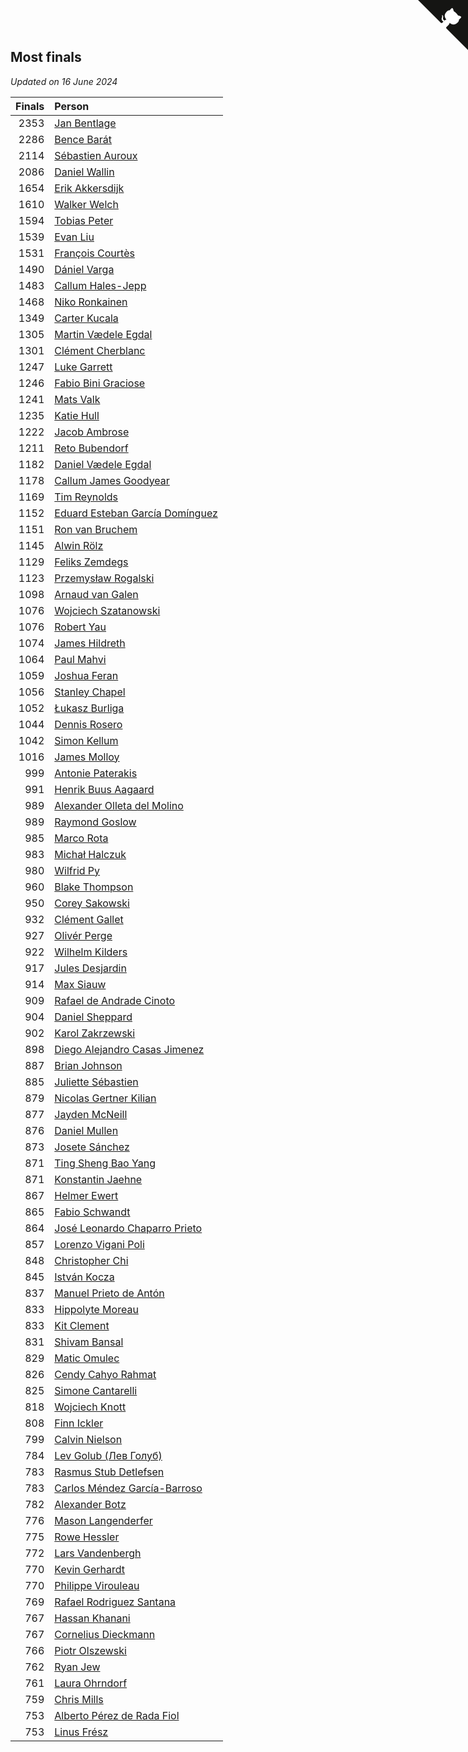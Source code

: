 ## Most finals

*Updated on 16 June 2024*

| Finals | Person |
| ---: | :--- |
| 2353 | [Jan Bentlage](https://www.worldcubeassociation.org/persons/2010BENT01) |
| 2286 | [Bence Barát](https://www.worldcubeassociation.org/persons/2008BARA01) |
| 2114 | [Sébastien Auroux](https://www.worldcubeassociation.org/persons/2008AURO01) |
| 2086 | [Daniel Wallin](https://www.worldcubeassociation.org/persons/2013WALL03) |
| 1654 | [Erik Akkersdijk](https://www.worldcubeassociation.org/persons/2005AKKE01) |
| 1610 | [Walker Welch](https://www.worldcubeassociation.org/persons/2011WELC01) |
| 1594 | [Tobias Peter](https://www.worldcubeassociation.org/persons/2014PETE03) |
| 1539 | [Evan Liu](https://www.worldcubeassociation.org/persons/2009LIUE01) |
| 1531 | [François Courtès](https://www.worldcubeassociation.org/persons/2008COUR01) |
| 1490 | [Dániel Varga](https://www.worldcubeassociation.org/persons/2008VARG01) |
| 1483 | [Callum Hales-Jepp](https://www.worldcubeassociation.org/persons/2012HALE01) |
| 1468 | [Niko Ronkainen](https://www.worldcubeassociation.org/persons/2010RONK01) |
| 1349 | [Carter Kucala](https://www.worldcubeassociation.org/persons/2015KUCA01) |
| 1305 | [Martin Vædele Egdal](https://www.worldcubeassociation.org/persons/2013EGDA02) |
| 1301 | [Clément Cherblanc](https://www.worldcubeassociation.org/persons/2014CHER05) |
| 1247 | [Luke Garrett](https://www.worldcubeassociation.org/persons/2017GARR05) |
| 1246 | [Fabio Bini Graciose](https://www.worldcubeassociation.org/persons/2010GRAC02) |
| 1241 | [Mats Valk](https://www.worldcubeassociation.org/persons/2007VALK01) |
| 1235 | [Katie Hull](https://www.worldcubeassociation.org/persons/2010HULL01) |
| 1222 | [Jacob Ambrose](https://www.worldcubeassociation.org/persons/2010AMBR01) |
| 1211 | [Reto Bubendorf](https://www.worldcubeassociation.org/persons/2012BUBE01) |
| 1182 | [Daniel Vædele Egdal](https://www.worldcubeassociation.org/persons/2013EGDA01) |
| 1178 | [Callum James Goodyear](https://www.worldcubeassociation.org/persons/2012GOOD02) |
| 1169 | [Tim Reynolds](https://www.worldcubeassociation.org/persons/2005REYN01) |
| 1152 | [Eduard Esteban García Domínguez](https://www.worldcubeassociation.org/persons/2011EDUA01) |
| 1151 | [Ron van Bruchem](https://www.worldcubeassociation.org/persons/2003BRUC01) |
| 1145 | [Alwin Rölz](https://www.worldcubeassociation.org/persons/2016ROLZ01) |
| 1129 | [Feliks Zemdegs](https://www.worldcubeassociation.org/persons/2009ZEMD01) |
| 1123 | [Przemysław Rogalski](https://www.worldcubeassociation.org/persons/2013ROGA02) |
| 1098 | [Arnaud van Galen](https://www.worldcubeassociation.org/persons/2006GALE01) |
| 1076 | [Wojciech Szatanowski](https://www.worldcubeassociation.org/persons/2011SZAT01) |
| 1076 | [Robert Yau](https://www.worldcubeassociation.org/persons/2009YAUR01) |
| 1074 | [James Hildreth](https://www.worldcubeassociation.org/persons/2009HILD01) |
| 1064 | [Paul Mahvi](https://www.worldcubeassociation.org/persons/2012MAHV01) |
| 1059 | [Joshua Feran](https://www.worldcubeassociation.org/persons/2011FERA01) |
| 1056 | [Stanley Chapel](https://www.worldcubeassociation.org/persons/2016CHAP04) |
| 1052 | [Łukasz Burliga](https://www.worldcubeassociation.org/persons/2013BURL01) |
| 1044 | [Dennis Rosero](https://www.worldcubeassociation.org/persons/2010ROSE03) |
| 1042 | [Simon Kellum](https://www.worldcubeassociation.org/persons/2016KELL12) |
| 1016 | [James Molloy](https://www.worldcubeassociation.org/persons/2011MOLL01) |
| 999 | [Antonie Paterakis](https://www.worldcubeassociation.org/persons/2012PATE01) |
| 991 | [Henrik Buus Aagaard](https://www.worldcubeassociation.org/persons/2006BUUS01) |
| 989 | [Alexander Olleta del Molino](https://www.worldcubeassociation.org/persons/2008OLLE01) |
| 989 | [Raymond Goslow](https://www.worldcubeassociation.org/persons/2014GOSL01) |
| 985 | [Marco Rota](https://www.worldcubeassociation.org/persons/2009ROTA01) |
| 983 | [Michał Halczuk](https://www.worldcubeassociation.org/persons/2006HALC01) |
| 980 | [Wilfrid Py](https://www.worldcubeassociation.org/persons/2016PYWI01) |
| 960 | [Blake Thompson](https://www.worldcubeassociation.org/persons/2010THOM03) |
| 950 | [Corey Sakowski](https://www.worldcubeassociation.org/persons/2011SAKO01) |
| 932 | [Clément Gallet](https://www.worldcubeassociation.org/persons/2004GALL02) |
| 927 | [Olivér Perge](https://www.worldcubeassociation.org/persons/2007PERG01) |
| 922 | [Wilhelm Kilders](https://www.worldcubeassociation.org/persons/2010KILD02) |
| 917 | [Jules Desjardin](https://www.worldcubeassociation.org/persons/2010DESJ01) |
| 914 | [Max Siauw](https://www.worldcubeassociation.org/persons/2017SIAU02) |
| 909 | [Rafael de Andrade Cinoto](https://www.worldcubeassociation.org/persons/2007CINO01) |
| 904 | [Daniel Sheppard](https://www.worldcubeassociation.org/persons/2009SHEP01) |
| 902 | [Karol Zakrzewski](https://www.worldcubeassociation.org/persons/2014ZAKR01) |
| 898 | [Diego Alejandro Casas Jimenez](https://www.worldcubeassociation.org/persons/2014JIME05) |
| 887 | [Brian Johnson](https://www.worldcubeassociation.org/persons/2013JOHN10) |
| 885 | [Juliette Sébastien](https://www.worldcubeassociation.org/persons/2014SEBA01) |
| 879 | [Nicolas Gertner Kilian](https://www.worldcubeassociation.org/persons/2013GERT01) |
| 877 | [Jayden McNeill](https://www.worldcubeassociation.org/persons/2012MCNE01) |
| 876 | [Daniel Mullen](https://www.worldcubeassociation.org/persons/2016MULL04) |
| 873 | [Josete Sánchez](https://www.worldcubeassociation.org/persons/2015SANC18) |
| 871 | [Ting Sheng Bao Yang](https://www.worldcubeassociation.org/persons/2008BAOY01) |
| 871 | [Konstantin Jaehne](https://www.worldcubeassociation.org/persons/2015JAEH01) |
| 867 | [Helmer Ewert](https://www.worldcubeassociation.org/persons/2015EWER01) |
| 865 | [Fabio Schwandt](https://www.worldcubeassociation.org/persons/2014SCHW02) |
| 864 | [José Leonardo Chaparro Prieto](https://www.worldcubeassociation.org/persons/2011CHAP01) |
| 857 | [Lorenzo Vigani Poli](https://www.worldcubeassociation.org/persons/2007POLI01) |
| 848 | [Christopher Chi](https://www.worldcubeassociation.org/persons/2014CHIC01) |
| 845 | [István Kocza](https://www.worldcubeassociation.org/persons/2005KOCZ01) |
| 837 | [Manuel Prieto de Antón](https://www.worldcubeassociation.org/persons/2015ANTO04) |
| 833 | [Hippolyte Moreau](https://www.worldcubeassociation.org/persons/2008MORE02) |
| 833 | [Kit Clement](https://www.worldcubeassociation.org/persons/2008CLEM01) |
| 831 | [Shivam Bansal](https://www.worldcubeassociation.org/persons/2011BANS02) |
| 829 | [Matic Omulec](https://www.worldcubeassociation.org/persons/2010OMUL02) |
| 826 | [Cendy Cahyo Rahmat](https://www.worldcubeassociation.org/persons/2010RAHM02) |
| 825 | [Simone Cantarelli](https://www.worldcubeassociation.org/persons/2012CANT02) |
| 818 | [Wojciech Knott](https://www.worldcubeassociation.org/persons/2011KNOT01) |
| 808 | [Finn Ickler](https://www.worldcubeassociation.org/persons/2012ICKL01) |
| 799 | [Calvin Nielson](https://www.worldcubeassociation.org/persons/2014NIEL03) |
| 784 | [Lev Golub (Лев Голуб)](https://www.worldcubeassociation.org/persons/2014HOLU01) |
| 783 | [Rasmus Stub Detlefsen](https://www.worldcubeassociation.org/persons/2014DETL01) |
| 783 | [Carlos Méndez García-Barroso](https://www.worldcubeassociation.org/persons/2010GARC02) |
| 782 | [Alexander Botz](https://www.worldcubeassociation.org/persons/2013BOTZ01) |
| 776 | [Mason Langenderfer](https://www.worldcubeassociation.org/persons/2013LANG03) |
| 775 | [Rowe Hessler](https://www.worldcubeassociation.org/persons/2007HESS01) |
| 772 | [Lars Vandenbergh](https://www.worldcubeassociation.org/persons/2003VAND01) |
| 770 | [Kevin Gerhardt](https://www.worldcubeassociation.org/persons/2013GERH01) |
| 770 | [Philippe Virouleau](https://www.worldcubeassociation.org/persons/2008VIRO01) |
| 769 | [Rafael Rodriguez Santana](https://www.worldcubeassociation.org/persons/2012SANT12) |
| 767 | [Hassan Khanani](https://www.worldcubeassociation.org/persons/2018KHAN26) |
| 767 | [Cornelius Dieckmann](https://www.worldcubeassociation.org/persons/2009DIEC01) |
| 766 | [Piotr Olszewski](https://www.worldcubeassociation.org/persons/2013OLSZ02) |
| 762 | [Ryan Jew](https://www.worldcubeassociation.org/persons/2008JEWR01) |
| 761 | [Laura Ohrndorf](https://www.worldcubeassociation.org/persons/2009OHRN01) |
| 759 | [Chris Mills](https://www.worldcubeassociation.org/persons/2014MILL04) |
| 753 | [Alberto Pérez de Rada Fiol](https://www.worldcubeassociation.org/persons/2011FIOL01) |
| 753 | [Linus Frész](https://www.worldcubeassociation.org/persons/2011FRES01) |


<a href="https://github.com/jonatanklosko/wca_statistics" class="github-corner" aria-label="View source on Github"><svg width="80" height="80" viewBox="0 0 250 250" style="fill:#151513; color:#fff; position: absolute; top: 0; border: 0; right: 0;" aria-hidden="true"><path d="M0,0 L115,115 L130,115 L142,142 L250,250 L250,0 Z"></path><path d="M128.3,109.0 C113.8,99.7 119.0,89.6 119.0,89.6 C122.0,82.7 120.5,78.6 120.5,78.6 C119.2,72.0 123.4,76.3 123.4,76.3 C127.3,80.9 125.5,87.3 125.5,87.3 C122.9,97.6 130.6,101.9 134.4,103.2" fill="currentColor" style="transform-origin: 130px 106px;" class="octo-arm"></path><path d="M115.0,115.0 C114.9,115.1 118.7,116.5 119.8,115.4 L133.7,101.6 C136.9,99.2 139.9,98.4 142.2,98.6 C133.8,88.0 127.5,74.4 143.8,58.0 C148.5,53.4 154.0,51.2 159.7,51.0 C160.3,49.4 163.2,43.6 171.4,40.1 C171.4,40.1 176.1,42.5 178.8,56.2 C183.1,58.6 187.2,61.8 190.9,65.4 C194.5,69.0 197.7,73.2 200.1,77.6 C213.8,80.2 216.3,84.9 216.3,84.9 C212.7,93.1 206.9,96.0 205.4,96.6 C205.1,102.4 203.0,107.8 198.3,112.5 C181.9,128.9 168.3,122.5 157.7,114.1 C157.9,116.9 156.7,120.9 152.7,124.9 L141.0,136.5 C139.8,137.7 141.6,141.9 141.8,141.8 Z" fill="currentColor" class="octo-body"></path></svg></a><style>.github-corner:hover .octo-arm{animation:octocat-wave 560ms ease-in-out}@keyframes octocat-wave{0%,100%{transform:rotate(0)}20%,60%{transform:rotate(-25deg)}40%,80%{transform:rotate(10deg)}}@media (max-width:500px){.github-corner:hover .octo-arm{animation:none}.github-corner .octo-arm{animation:octocat-wave 560ms ease-in-out}}</style>
